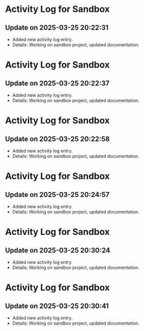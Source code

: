 # Activity Log for Sandbox

## Update on 2025-03-25 20:22:31
- Added new activity log entry.
- Details: Working on sandbox project, updated documentation.

# Activity Log for Sandbox

## Update on 2025-03-25 20:22:37
- Added new activity log entry.
- Details: Working on sandbox project, updated documentation.

# Activity Log for Sandbox

## Update on 2025-03-25 20:22:58
- Added new activity log entry.
- Details: Working on sandbox project, updated documentation.

# Activity Log for Sandbox

## Update on 2025-03-25 20:24:57
- Added new activity log entry.
- Details: Working on sandbox project, updated documentation.

# Activity Log for Sandbox

## Update on 2025-03-25 20:30:24
- Added new activity log entry.
- Details: Working on sandbox project, updated documentation.

# Activity Log for Sandbox

## Update on 2025-03-25 20:30:41
- Added new activity log entry.
- Details: Working on sandbox project, updated documentation.


